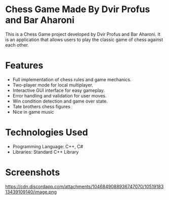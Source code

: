 # Chess Game Made By Dvir Profus and Bar Aharoni

This is a Chess Game project developed by Dvir Profus and Bar Aharoni. It is an application that allows users to play the classic game of chess against each other.
# Features
* Full implementation of chess rules and game mechanics.
* Two-player mode for local multiplayer.
* Interactive GUI interface for easy gameplay.
* Error handling and validation for user moves.
* Win condition detection and game over state.
* Tate brothers chess figures
* Nice in game music

# Technologies Used
* Programming Language: C++, C#
* Libraries: Standard C++ Library

# Screenshots
https://cdn.discordapp.com/attachments/1046849088936747070/1051918313439109140/image.png